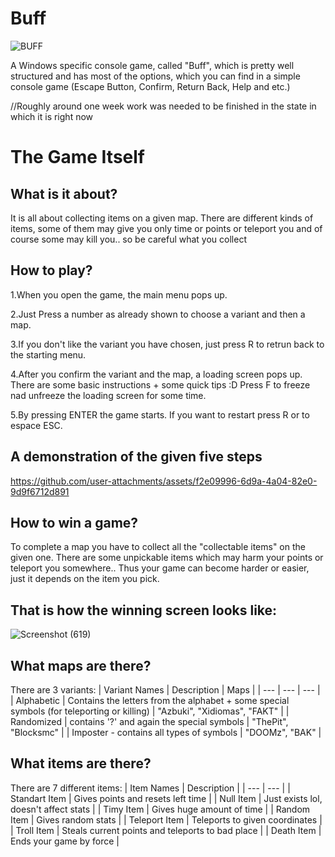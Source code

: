 # Buff

![BUFF](https://github.com/user-attachments/assets/142ff15f-e922-4272-bbb9-80bbc70d3833)

A Windows specific console game, called "Buff", which is pretty well structured and has most of the options, which you can find in a simple console game (Escape Button, Confirm, Return Back, Help and etc.)

//Roughly around one week work was needed to be finished in the state in which it is right now

# The Game Itself

What is it about?
-

It is all about collecting items on a given map. There are different kinds of items, some of them may give you only time or points or teleport you and of course some may kill you.. so be careful what you collect

How to play?
-

1.When you open the game, the main menu pops up. 

2.Just Press a number as already shown to choose a variant and then a map.

3.If you don't like the variant you have chosen, just press R to retrun back to the starting menu.

4.After you confirm the variant and the map, a loading screen pops up. There are some basic instructions + some quick tips :D
Press F to freeze nad unfreeze the loading screen for some time.

5.By pressing ENTER the game starts. If you want to restart press R or to espace ESC.

A demonstration of the given five steps 
-

https://github.com/user-attachments/assets/f2e09996-6d9a-4a04-82e0-9d9f6712d891

How to win a game?
-

To complete a map you have to collect all the "collectable items" on the given one. There are some unpickable items which may harm your points or teleport you somewhere.. Thus your game can become harder or easier, just it depends on the item you pick.

That is how the winning screen looks like:
-

![Screenshot (619)](https://github.com/user-attachments/assets/ad952cc3-a6a8-48b3-a1e3-b9590663b6bc)

What maps are there?
-

There are 3 variants:
| Variant Names | Description | Maps |
| --- | --- | --- |
| Alphabetic | Contains the letters from the alphabet + some special symbols (for teleporting or killing) | "Azbuki", "Xidiomas", "FAKT" |
| Randomized | contains '?' and again the special symbols | "ThePit", "Blocksmc" |
| Imposter - contains all types of symbols | "DOOMz", "BAK" |

What items are there?
-

There are 7 different items:
| Item Names | Description |
| --- | --- |
| Standart Item | Gives points and resets left time |
| Null Item | Just exists lol, doesn't affect stats |
| Timy Item | Gives huge amount of time |
| Random Item | Gives random stats |
| Teleport Item | Teleports to given coordinates |
| Troll Item | Steals current points and teleports to bad place |
| Death Item | Ends your game by force |
